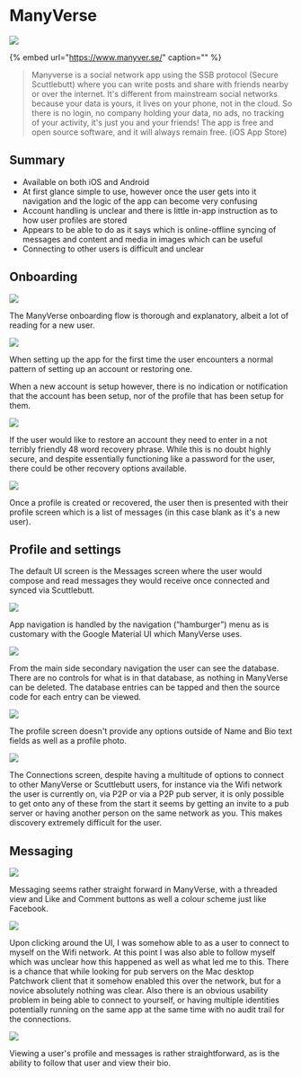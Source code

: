 # ManyVerse

![](../../.gitbook/assets/manyverse-icon-small.png)

{% embed url="https://www.manyver.se/" caption="" %}

> Manyverse is a social network app using the SSB protocol \(Secure Scuttlebutt\) where you can write posts and share with friends nearby or over the internet. It's different from mainstream social networks because your data is yours, it lives on your phone, not in the cloud. So there is no login, no company holding your data, no ads, no tracking of your activity, it's just you and your friends! The app is free and open source software, and it will always remain free. \(iOS App Store\)

## Summary

* Available on both iOS and Android
* At first glance simple to use, however once the user gets into it navigation and the logic of the app can become very confusing
* Account handling is unclear and there is little in-app instruction as to how user profiles are stored
* Appears to be able to do as it says which is online-offline syncing of messages and content and media in images which can be useful
* Connecting to other users is difficult and unclear

## Onboarding

![](../../.gitbook/assets/manyverse-onboard.png)

The ManyVerse onboarding flow is thorough and explanatory, albeit a lot of reading for a new user.

![](../../.gitbook/assets/manyverse-screen-7.PNG)

When setting up the app for the first time the user encounters a normal pattern of setting up an account or restoring one.

When a new account is setup however, there is no indication or notification that the account has been setup, nor of the profile that has been setup for them.

![](../../.gitbook/assets/manyverse-screen-9.PNG)

If the user would like to restore an account they need to enter in a not terribly friendly 48 word recovery phrase. While this is no doubt highly secure, and despite essentially functioning like a password for the user, there could be other recovery options available.

![](../../.gitbook/assets/manyverse-screen-11.PNG)

Once a profile is created or recovered, the user then is presented with their profile screen which is a list of messages \(in this case blank as it's a new user\).

## Profile and settings

The default UI screen is the Messages screen where the user would compose and read messages they would receive once connected and synced via Scuttlebutt.

![](../../.gitbook/assets/manyverse-screen-10.PNG)

App navigation is handled by the navigation \(“hamburger”\) menu as is customary with the Google Material UI which ManyVerse uses.

![](../../.gitbook/assets/manyverse-screen-12%20%284%29.PNG)

From the main side secondary navigation the user can see the database. There are no controls for what is in that database, as nothing in ManyVerse can be deleted. The database entries can be tapped and then the source code for each entry can be viewed.

![](../../.gitbook/assets/manyverse-screen-12.PNG)

The profile screen doesn't provide any options outside of Name and Bio text fields as well as a profile photo.

![](../../.gitbook/assets/manyverse-connections.png)

The Connections screen, despite having a multitude of options to connect to other ManyVerse or Scuttlebutt users, for instance via the Wifi network the user is currently on, via P2P or via a P2P pub server, it is only possible to get onto any of these from the start it seems by getting an invite to a pub server or having another person on the same network as you. This makes discovery extremely difficult for the user.

## Messaging

![](../../.gitbook/assets/manyverse-screen-14.PNG)

Messaging seems rather straight forward in ManyVerse, with a threaded view and Like and Comment buttons as well a colour scheme just like Facebook.

![](../../.gitbook/assets/manyverse-screen-22.PNG)

Upon clicking around the UI, I was somehow able to as a user to connect to myself on the Wifi network. At this point I was also able to follow myself which was unclear how this happened as well as what led me to this. There is a chance that while looking for pub servers on the Mac desktop Patchwork client that it somehow enabled this over the network, but for a novice absolutely nothing was clear. Also there is an obvious usability problem in being able to connect to yourself, or having multiple identities potentially running on the same app at the same time with no audit trail for the connections.

![](../../.gitbook/assets/manyverse-screen-23.PNG)

Viewing a user's profile and messages is rather straightforward, as is the ability to follow that user and view their bio.

